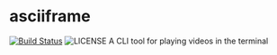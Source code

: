 <p align="center">
  <h1>asciiframe</h1>
  <a href="https://github.com/ltgr/asciiframe/actions?query=workflow%3ACI"><img src="https://github.com/ltgr/asciiframe/workflows/CI/badge.svg" alt="Build Status"></a>
  <img src="https://img.shields.io/badge/License-MIT-yellow.svg" alt="LICENSE">
  A CLI tool for playing videos in the terminal
</p>
